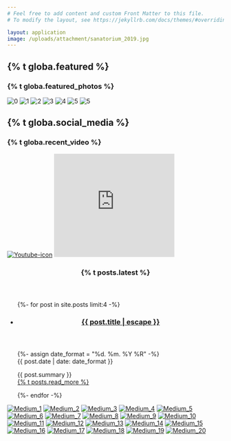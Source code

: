 ```yaml
---
# Feel free to add content and custom Front Matter to this file.
# To modify the layout, see https://jekyllrb.com/docs/themes/#overriding-theme-defaults

layout: application
image: /uploads/attachment/sanatorium_2019.jpg
---
```


<div id='homegape'>
  <section class='main'>
    <section class='featured slider'>
      <h2 class='hidden'>{% t globa.featured %}</h2>
      <article class='promoPhotos'>
        <h3 class='hidden'>{% t globa.featured_photos %}</h3>
        <div class='slider-wrapper theme-default'>
          <div class='nivoSlider' id='slider'>
            <img alt="0" src="/assets/slider/slider1/1.jpg" />
            <img alt="1" src="/assets/slider/slider1/2.jpg" />
            <img alt="2" src="/assets/slider/slider1/3.jpg" />
            <img alt="3" src="/assets/slider/slider1/4.jpg" />
            <img alt="4" src="/assets/slider/slider1/5.jpg" />
            <img alt="5" src="/assets/slider/slider1/6.jpg" />
            <img alt="5" src="/assets/slider/slider1/7.jpg" />
          </div>
        </div>
      </article>
    </section>
    <section class='socialMedia'>
      <h2 class='hidden'>{% t globa.social_media %}</h2>
      <article class='promoVideo'>
        <h3 class='hidden'>{% t globa.recent_video %}</h3>
        <a href="https://www.youtube.com/user/sanatorium2011" target="blank"><img alt="Youtube-icon" src="/assets/youtube-icon.png" /></a>
        <iframe width="280" height="240" src="https://www.youtube.com/embed/xKemWz7gLhY" frameborder="0" allowfullscreen></iframe>
      </article>
    </section>
  </section>
  <sidebar class='sidebar'>
  <section class='promoNews'>
    <header>
      <h3 class='title'>{% t posts.latest %}</h3>
    </header>
    <ul>
      {%- for post in site.posts limit:4 -%}
      <li>
        <article>
          <header>
            <h3><a href="{{ post.url | relative_url }}">{{ post.title | escape }}</a></h3>
          </header>
          <footer>
            {%- assign date_format = "%d. %m. %Y %R" -%}
            <time datetime='{{ post.date }}'></time>
            <div class='date'>{{ post.date | date: date_format }}</div>
          </footer>
          <p>
            {{ post.summary }}
            <br>
            <a href="{{ site.baseurl }}{{ post.url | relative_url }}">{% t posts.read_more %}</a>
          </p>
        </article>
      </li>
      {%- endfor -%}
    </ul>
  </section>


  </sidebar>
</div>

<div class='jThumbnailScroller' id='photos'>
  <div class='jTscrollerContainer'>
    <div class='jTscroller'>
      <a href="/uploads/gallery/peace_unlimited_festival_2014/1.JPG" class="lightbox" rel="lightbox"><img alt="Medium_1" src="/uploads/gallery/peace_unlimited_festival_2014/medium_1.JPG" /></a>
      <a href="/uploads/gallery/peace_unlimited_festival_2014/2.JPG" class="lightbox" rel="lightbox"><img alt="Medium_2" src="/uploads/gallery/peace_unlimited_festival_2014/medium_2.JPG" /></a>
      <a href="/uploads/gallery/peace_unlimited_festival_2014/3.JPG" class="lightbox" rel="lightbox"><img alt="Medium_3" src="/uploads/gallery/peace_unlimited_festival_2014/medium_3.JPG" /></a>
      <a href="/uploads/gallery/peace_unlimited_festival_2014/4.JPG" class="lightbox" rel="lightbox"><img alt="Medium_4" src="/uploads/gallery/peace_unlimited_festival_2014/medium_4.JPG" /></a>
      <a href="/uploads/gallery/peace_unlimited_festival_2014/5.JPG" class="lightbox" rel="lightbox"><img alt="Medium_5" src="/uploads/gallery/peace_unlimited_festival_2014/medium_5.JPG" /></a>
      <a href="/uploads/gallery/peace_unlimited_festival_2014/6.JPG" class="lightbox" rel="lightbox"><img alt="Medium_6" src="/uploads/gallery/peace_unlimited_festival_2014/medium_6.JPG" /></a>
      <a href="/uploads/gallery/peace_unlimited_festival_2014/7.JPG" class="lightbox" rel="lightbox"><img alt="Medium_7" src="/uploads/gallery/peace_unlimited_festival_2014/medium_7.JPG" /></a>
      <a href="/uploads/gallery/peace_unlimited_festival_2014/8.JPG" class="lightbox" rel="lightbox"><img alt="Medium_8" src="/uploads/gallery/peace_unlimited_festival_2014/medium_8.JPG" /></a>
      <a href="/uploads/gallery/peace_unlimited_festival_2014/9.JPG" class="lightbox" rel="lightbox"><img alt="Medium_9" src="/uploads/gallery/peace_unlimited_festival_2014/medium_9.JPG" /></a>
      <a href="/uploads/gallery/peace_unlimited_festival_2014/10.JPG" class="lightbox" rel="lightbox"><img alt="Medium_10" src="/uploads/gallery/peace_unlimited_festival_2014/medium_10.JPG" /></a>
      <a href="/uploads/gallery/peace_unlimited_festival_2014/11.JPG" class="lightbox" rel="lightbox"><img alt="Medium_11" src="/uploads/gallery/peace_unlimited_festival_2014/medium_11.JPG" /></a>
      <a href="/uploads/gallery/peace_unlimited_festival_2014/12.JPG" class="lightbox" rel="lightbox"><img alt="Medium_12" src="/uploads/gallery/peace_unlimited_festival_2014/medium_12.JPG" /></a>
      <a href="/uploads/gallery/peace_unlimited_festival_2014/13.JPG" class="lightbox" rel="lightbox"><img alt="Medium_13" src="/uploads/gallery/peace_unlimited_festival_2014/medium_13.JPG" /></a>
      <a href="/uploads/gallery/peace_unlimited_festival_2014/14.JPG" class="lightbox" rel="lightbox"><img alt="Medium_14" src="/uploads/gallery/peace_unlimited_festival_2014/medium_14.JPG" /></a>
      <a href="/uploads/gallery/peace_unlimited_festival_2014/15.JPG" class="lightbox" rel="lightbox"><img alt="Medium_15" src="/uploads/gallery/peace_unlimited_festival_2014/medium_15.JPG" /></a>
      <a href="/uploads/gallery/peace_unlimited_festival_2014/16.JPG" class="lightbox" rel="lightbox"><img alt="Medium_16" src="/uploads/gallery/peace_unlimited_festival_2014/medium_16.JPG" /></a>
      <a href="/uploads/gallery/peace_unlimited_festival_2014/17.JPG" class="lightbox" rel="lightbox"><img alt="Medium_17" src="/uploads/gallery/peace_unlimited_festival_2014/medium_17.JPG" /></a>
      <a href="/uploads/gallery/peace_unlimited_festival_2014/18.JPG" class="lightbox" rel="lightbox"><img alt="Medium_18" src="/uploads/gallery/peace_unlimited_festival_2014/medium_18.JPG" /></a>
      <a href="/uploads/gallery/peace_unlimited_festival_2014/19.JPG" class="lightbox" rel="lightbox"><img alt="Medium_19" src="/uploads/gallery/peace_unlimited_festival_2014/medium_19.JPG" /></a>
      <a href="/uploads/gallery/peace_unlimited_festival_2014/20.JPG" class="lightbox" rel="lightbox"><img alt="Medium_20" src="/uploads/gallery/peace_unlimited_festival_2014/medium_20.JPG" /></a>
    </div>
  </div>
  <a href="#" class="jTscrollerPrevButton"></a>
  <a href="#" class="jTscrollerNextButton"></a>
</div>
